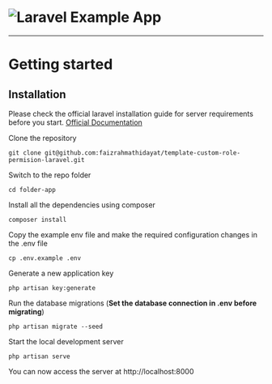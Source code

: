 # ![Laravel Example App](logo.png)

----------

# Getting started

## Installation

Please check the official laravel installation guide for server requirements before you start. [Official Documentation](https://laravel.com/docs/8.1/installation#installation)

Clone the repository

    git clone git@github.com:faizrahmathidayat/template-custom-role-permision-laravel.git

Switch to the repo folder

    cd folder-app

Install all the dependencies using composer

    composer install

Copy the example env file and make the required configuration changes in the .env file

    cp .env.example .env

Generate a new application key

    php artisan key:generate

Run the database migrations (**Set the database connection in .env before migrating**)

    php artisan migrate --seed

Start the local development server

    php artisan serve

You can now access the server at http://localhost:8000